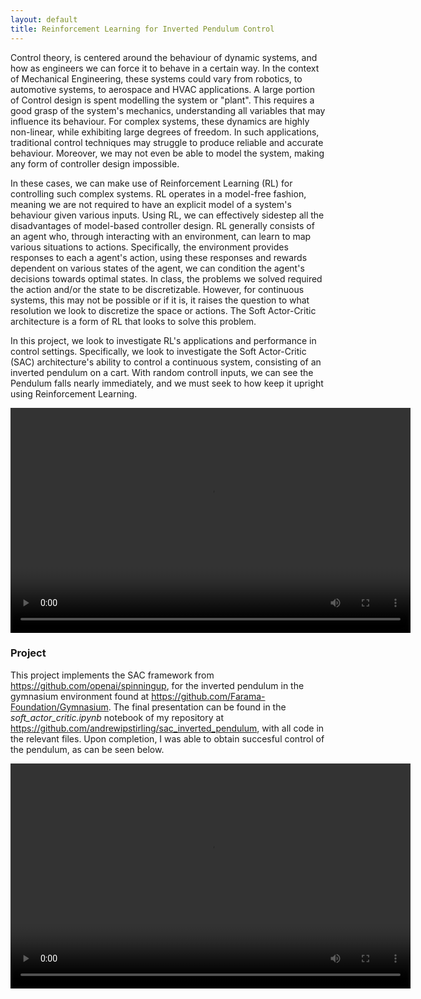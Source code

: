 ```yaml
---
layout: default
title: Reinforcement Learning for Inverted Pendulum Control
---
```


Control theory, is centered around the behaviour of dynamic systems, and how as
engineers we can force it to behave in a certain way. In the context of Mechanical Engineering, these systems could vary from robotics, to automotive systems, to aerospace and HVAC applications. A large portion of Control design is spent modelling the system or "plant". This requires a good grasp of the system's mechanics, understanding all variables that may influence its behaviour. For complex systems, these dynamics are highly non-linear, while exhibiting large degrees of freedom. In such applications, traditional control techniques may struggle to produce reliable and accurate behaviour. Moreover, we may not even be able to model the system, making any form of controller design impossible. 

In these cases, we can make use of Reinforcement Learning (RL) for controlling such complex systems. RL operates in a model-free fashion, meaning we are not required to have an explicit model of a system's behaviour given various inputs. Using RL, we can effectively sidestep all the disadvantages of model-based controller design. RL generally consists of an agent who, through interacting with an environment, can learn to map various situations to actions. Specifically, the environment provides responses to each a agent's action, using these responses and rewards dependent on various states of the agent, we can condition the agent's decisions towards optimal states. In class, the problems we solved required the action and/or the state to be discretizable. However, for continuous systems, this may not be possible or if it is, it raises the question to what resolution we look to discretize the space or actions. The Soft Actor-Critic architecture is a form of RL that looks to solve this problem. 

In this project, we look to investigate RL's applications and performance in control settings. Specifically, we look to investigate the Soft Actor-Critic (SAC) architecture's ability to control a continuous system, consisting of an inverted pendulum on a cart. With random controll inputs, we can see the Pendulum falls nearly immediately, and we must seek to how keep it upright using Reinforcement Learning.

<video width="640" height="360" controls>
  <source src="assets/no_control.mp4" type="video/quicktime">
  Your browser does not support the video tag.
</video>

### Project

This project implements the SAC framework from https://github.com/openai/spinningup, for the inverted pendulum in the gymnasium environment found at https://github.com/Farama-Foundation/Gymnasium. The final presentation can be found in the *soft_actor_critic.ipynb* notebook of my repository at https://github.com/andrewipstirling/sac_inverted_pendulum, with all code in the relevant files. Upon completion, I was able to obtain succesful control of the pendulum, as can be seen below. 

<video width="640" height="360" controls>
  <source src="assets/trained_alpha02.mp4" type="video/quicktime">
  Your browser does not support the video tag.
</video>
